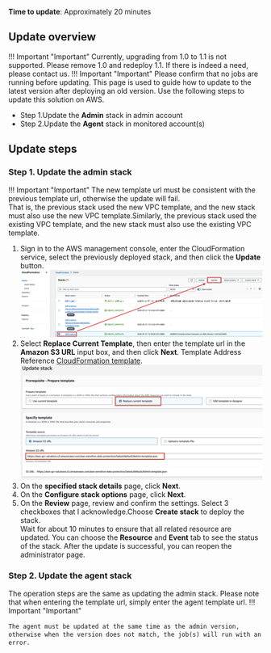 
**Time to update**: Approximately 20 minutes

## Update overview
!!! Important "Important"
    Currently, upgrading from 1.0 to 1.1 is not supported. Please remove 1.0 and redeploy 1.1.
    If there is indeed a need, please contact us.
!!! Important "Important"
    Please confirm that no jobs are running before updating.
This page is used to guide how to update to the latest version after deploying an old version.
Use the following steps to update this solution on AWS. 

- Step 1.Update the **Admin** stack in admin account
- Step 2.Update the **Agent** stack in monitored account(s)


## Update steps

### Step 1. Update the admin stack
!!! Important "Important"
    The new template url must be consistent with the previous template url, otherwise the update will fail.  
    That is, the previous stack used the new VPC template, and the new stack must also use the new VPC template.Similarly, the previous stack used the existing VPC template, and the new stack must also use the existing VPC template.
1. Sign in to the AWS management console, enter the CloudFormation service, select the previously deployed stack, and then click the **Update** button.
![Select Stack](images/SelectStack.png)
2. Select **Replace Current Template**, then enter the template url in the **Amazon S3 URL** input box, and then click **Next**. Template Address Reference [CloudFormation template](../deployment/template.md).
![Input Url](images/InputUrl.jpg)
3. On the **specified stack details** page, click **Next**.  
4. On the **Configure stack options** page, click **Next**.
5. On the **Review** page, review and confirm the settings. Select 3 checkboxes that I acknowledge.Choose **Create stack** to deploy the stack.   
Wait for about 10 minutes to ensure that all related resource are updated. You can choose the **Resource** and **Event** tab to see the status of the stack.
After the update is successful, you can reopen the administrator page.

### Step 2. Update the agent stack

The operation steps are the same as updating the admin stack. Please note that when entering the template url, simply enter the agent template url.
!!! Important "Important"

    The agent must be updated at the same time as the admin version, otherwise when the version does not match, the job(s) will run with an error.